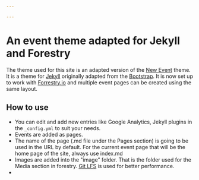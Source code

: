 ```yaml
---

---
```

# An event theme adapted for Jekyll and Forestry

The theme used for this site is an adapted version of the [New Event](https://templatemo.com/tm-486-new-event) theme. It is a theme for [Jekyll](https://jekyllrb.com) originally adapted from the [Bootstrap](https://getbootstrap.com/). It is now set up to work with [Forrestry.io]() and multiple event pages can be created using the same layout.

## How to use

* You can edit and add new entries like Google Analytics, Jekyll plugins in the `_config.yml` to suit your needs.
* Events are added as pages.
* The name of the page (.md file under the Pages section) is going to be used in the URL by default. For the current event page that will be the home page of the site, always use index.md
* Images are added into the "image" folder. That is the folder used for the Media section in forestry. [Git LFS](https://git-lfs.github.com/) is used for better performance.
* 